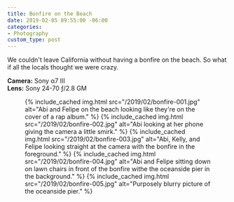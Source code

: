 ```yaml
---
title: Bonfire on the Beach
date: 2019-02-05 09:55:00 -06:00
categories:
- Photography
custom_type: post
---
```


We couldn't leave California without having a bonfire on the beach. So what if all the locals thought we were crazy.

**Camera:** Sony α7 III  
**Lens:** Sony 24-70 ƒ/2.8 GM

<figure class="extendout">
  {% include_cached img.html src="/2019/02/bonfire-001.jpg" alt="Abi and Felipe on the beach looking like they're on the cover of a rap album." %}
  {% include_cached img.html src="/2019/02/bonfire-002.jpg" alt="Abi looking at her phone giving the camera a little smirk." %}
  {% include_cached img.html src="/2019/02/bonfire-003.jpg" alt="Abi, Kelly, and Felipe looking straight at the camera with the bonfire in the foreground." %}
  {% include_cached img.html src="/2019/02/bonfire-004.jpg" alt="Abi and Felipe sitting down on lawn chairs in front of the bonfire withe the oceanside pier in the background." %}
  {% include_cached img.html src="/2019/02/bonfire-005.jpg" alt="Purposely blurry picture of the oceanside pier." %}
</figure>
